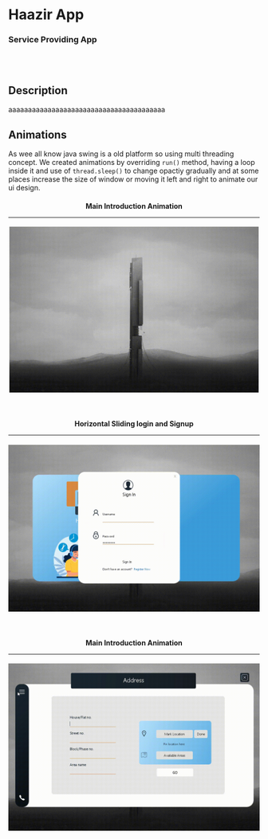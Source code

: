 
# Haazir App

### Service Providing App


<br><br>

## Description
<!--Description of program-->
aaaaaaaaaaaaaaaaaaaaaaaaaaaaaaaaaaaaaaaa


## Animations
<!--Description of animation-->
As wee all know java swing is a old platform so using multi threading concept. We created animations by overriding `run()` method, having a loop inside it and use of `thread.sleep()` to change opactiy gradually and at some places increase the size of window or moving it left and right to animate our ui design.


<h4 align="center">Main Introduction Animation<hr></h4>
<p align="center"><img src="markdownData/animation/intro.gif" width="500" alt="intro"/></p> <!--Intro animation-->

<br>

<h4 align="center">Horizontal Sliding login and Signup<hr></h4>
<p align="center"><img src="markdownData/animation/signup-register.gif" width="800" alt="signup-register"/></p><!--signup/register animation-->

<br>

<h4 align="center">Main Introduction Animation<hr></h4>
<p align="center"><img src="markdownData/animation/menu-slide.gif" width="800" alt="menu-slide"/></p> <!--menu slider animation-->

